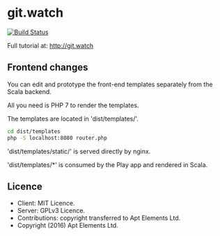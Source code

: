 # git.watch
[![Build Status](https://travis-ci.org/AptElements/git-watch.svg?branch=master)](https://travis-ci.org/AptElements/git-watch)

Full tutorial at: <http://git.watch>

## Frontend changes

You can edit and prototype the front-end templates separately from the Scala backend.

All you need is PHP 7 to render the templates.

The templates are located in 'dist/templates/'.

```bash
cd dist/templates
php -S localhost:8080 router.php
```

'dist/templates/static/' is served directly by nginx.

'dist/templates/*' is consumed by the Play app and rendered in Scala.

## Licence

* Client: MIT Licence.
* Server: GPLv3 Licence.
* Contributions: copyright transferred to Apt Elements Ltd.
* Copyright (2016) Apt Elements Ltd.
